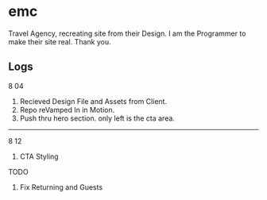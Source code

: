 # emc

Travel Agency, recreating site from their Design. I am the Programmer to make their site real. Thank you.

## Logs

8 04

1. Recieved Design File and Assets from Client.
2. Repo reVamped In in Motion.
3. Push thru hero section. only left is the cta area.

---

8 12

1. CTA Styling

TODO

1. Fix Returning and Guests
